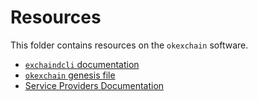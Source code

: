<!--
order: false
parent:
  order: 5
-->

# Resources

This folder contains resources on the `okexchain` software.

- [`exchaindcli` documentation](./exchaindcli.md)
- [`okexchain` genesis file](./genesis.md)
- [Service Providers Documentation](./service-providers.md)
